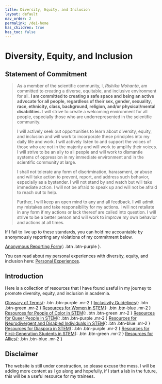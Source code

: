```yaml
---
title: Diversity, Equity, and Inclusion
layout: default
nav_order: 2
permalink: /dei-home
has_children: true
has_toc: false
---
```


# Diversity, Equity, and Inclusion


## Statement of Commitment

> As a member of the scientific community, I, *Rishika Mohanta*, am committed to creating a diverse, equitable, and inclusive environment for all. **I am committed to creating a safe space and being an active advocate for all people, regardless of their sex, gender, sexuality, race, ethnicity, class, background, religion, and/or physical/mental disabilities.**  I will strive to create a welcoming environment for all people, especially those who are underrepresented in the scientific community. 
> 
> I will actively seek out opportunities to learn about diversity, equity, and inclusion and will work to incorporate these principles into my daily life and work. I will actively listen to and support the voices of those who are not in the majority and will work to amplify their voices. I will strive to be an ally to all people and will work to dismantle systems of oppression in my immediate environment and in the scientific community at large. 
> 
> I shall not tolerate any form of discrimination, harassment, or abuse and will take action to prevent, report, and address such behavior, especially as a bystander. I will not stand by and watch but will take immediate action. I will not be afraid to speak up and will not be afraid to reach out to help. 
> 
> Further, I will keep an open mind to any and all feedback. I will admit my mistakes and take responsibility for my actions. I will not retaliate in any form if my actions or lack thereof are called into question. I will strive to be a better person and will work to improve my own behavior and actions at all times.
 
If I fail to live up to these standards, you can hold me accountable by anonymously reporting any violations of my commitment below.

[Anonymous Reporting Form](https://forms.gle/m77S8bbNGzufqiXz8){: .btn .btn-purple }.

You can read about my personal experiences with diversity, equity, and inclusion here: [Personal Experiences](/commitments/dei/personal-experiences).

## Introduction

Here is a collection of resources that I have found useful in my journey to promote diversity, equity, and inclusion in academia. 

[Glossary of Terms](/commitments/dei/glossary){: .btn .btn-purple .mr-2 }
[Inclusivity Guidelines](/commitments/dei/guidelines){: .btn .btn-green .mr-2 }
[Resources for Women in STEM](/commitments/dei/w-in-stem){: .btn .btn-blue .mr-2 }
[Resources for People of Color in STEM](/commitments/dei/poc-in-stem){: .btn .btn-green .mr-2 }
[Resources for Queer People in STEM](/commitments/dei/q-in-stem){: .btn .btn-purple .mr-2 }
[Resources for Neurodivergent and Disabled Individuals in STEM](/commitments/dei/d-in-stem){: .btn .btn-blue .mr-2 }
[Resources for Diaspora in STEM](/commitments/dei/dia-in-stem){: .btn .btn-purple .mr-2 }
[Resources for First-Generation Students in STEM](/commitments/dei/fg-in-stem){: .btn .btn-green .mr-2 }
[Resources for Allies](/commitments/dei/allies){: .btn .btn-blue .mr-2 }


## Disclaimer
The website is still under construction, so please excuse the mess. I will be adding more content as I go along and hopefully, if I start a lab in the future, this will be a useful resource for my trainees.